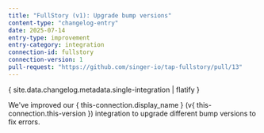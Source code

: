```yaml
---
title: "FullStory (v1): Upgrade bump versions"
content-type: "changelog-entry"
date: 2025-07-14
entry-type: improvement
entry-category: integration
connection-id: fullstory
connection-version: 1
pull-request: "https://github.com/singer-io/tap-fullstory/pull/13"
---
```

{ site.data.changelog.metadata.single-integration | flatify }

We've improved our { this-connection.display_name } (v{ this-connection.this-version }) integration to upgrade different bump versions to fix errors.